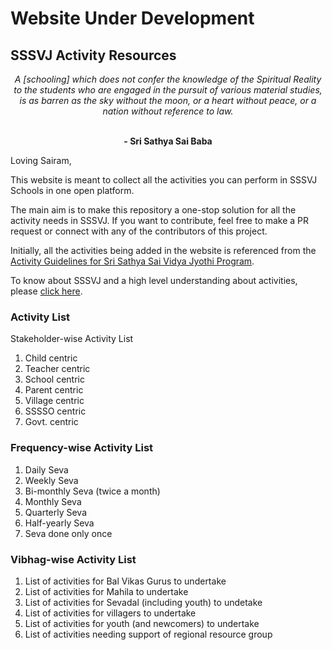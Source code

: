 # Website Under Development
## SSSVJ Activity Resources
<div align="center">
<i>A [schooling] which does not confer the knowledge of the Spiritual Reality to the students who are engaged in the pursuit of various material studies, is as barren as the sky without the moon, or a heart without peace, or a nation without reference to law.</i><br/><br/>

<b>- Sri Sathya Sai Baba</b>
</div>

Loving Sairam,

This website is meant to collect all the activities you can perform in SSSVJ Schools in one open platform.

The main aim is to make this repository a one-stop solution for all the activity needs in SSSVJ. If you want to contribute, feel free to make a PR request or connect with any of the contributors of this project.

Initially, all the activities being added in the website is referenced from the [Activity Guidelines for Sri Sathya Sai Vidya Jyothi Program](files/SSSVJ_Activity_Guidelines_v1-1-1.pdf).

To know about SSSVJ and a high level understanding about activities, please [click here](SSSVJ_overview.md).

### Activity List

Stakeholder-wise Activity List

1. Child centric
2. Teacher centric
3. School centric
4. Parent centric
5. Village centric
6. SSSSO centric
7. Govt. centric

### Frequency-wise Activity List

1. Daily Seva
2. Weekly Seva
3. Bi-monthly Seva (twice a month)
4. Monthly Seva
5. Quarterly Seva
6. Half-yearly Seva
7. Seva done only once

### Vibhag-wise Activity List

1. List of activities for Bal Vikas Gurus to undertake
2. List of activities for Mahila to undertake
3. List of activities for Sevadal (including youth) to undetake
4. List of activities for villagers to undertake
5. List of activities for youth (and newcomers) to undertake
6. List of activities needing support of regional resource group